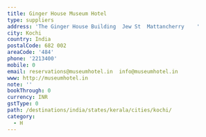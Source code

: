 ```yaml
---
title: Ginger House Museum Hotel
type: suppliers
address: 'The Ginger House Building  Jew St  Mattancherry    '
city: Kochi
country: India
postalCode: 682 002
areaCode: '484'
phone: '2213400'
mobile: 0
email: reservations@museumhotel.in  info@museumhotel.in
www: http://museumhotel.in
note: ''
bookThrough: 0
currency: INR
gstType: 0
path: /destinations/india/states/kerala/cities/kochi/
category:
  - H
---
```


